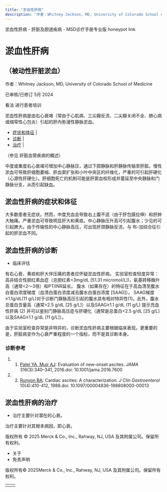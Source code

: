 ```yaml
---
title: "淤血性肝病"
description: "作者：Whitney Jackson, MD, University of Colorado School of Medicine"
---
```


﻿淤血性肝病 \- 肝脏及胆道疾病 \- MSD诊疗手册专业版 honeypot link

# 淤血性肝病

## （被动性肝脏淤血）

作者：Whitney Jackson, MD, University of Colorado School of Medicine

已审核/已修订 5月 2024

看法 进行患者培训

淤血性肝病是由右心衰竭（常由于心肌病、三尖瓣反流、二尖瓣关闭不全、肺心病或缩窄性心包炎）引起的肝内弥漫性静脉淤血。

- [症状和体征](#症状和体征_v46257028_zh) \|
- [诊断](#诊断_v901026_zh) \|
- [治疗](#治疗_v901032_zh) \|

（参见 肝脏血管疾病的概述）

中度或重度右心衰竭可增加中心静脉压，通过下腔静脉和肝静脉传输至肝脏。慢性淤血可导致肝细胞萎缩、肝血窦扩张和小叶中央区的纤维化，严重的可引起肝硬化（心源性肝硬化）。肝细胞死亡的机制可能是肝窦血栓形成并蔓延至中央静脉和门静脉分支，从而引起缺血。

## 淤血性肝病的症状和体征

大多数患者无症状。然而，中度充血会导致右上腹不适（由于肝包膜拉伸）和肝肿大触痛。严重淤血可导致明显肝大和黄疸。中心静脉压升高可引起腹水；少见的可引起脾大。由于传输性的中心静脉高压，可出现肝颈静脉反流，与 布-加综合征引起的肝淤血不同。

## 淤血性肝病的诊断

- 临床评估


有右心衰、黄疸和肝大伴压痛的患者应怀疑淤血性肝病。 实验室检查轻度异常：高非结合性胆红素血症（总胆红素<3mg/dL \[51.31 micromol/L\])，氨基转移酶升高（通常<2～3倍）和PT/INR延长。 腹水（如果存在）的特征在于高血清至腹水白蛋白浓度梯度（血清白蛋白浓度减去腹水白蛋白浓度 \[SAAG\]）。 SAAG梯度≥1.1g/dL(11 g/L)对于诊断门静脉高压引起的腹水具有相对特异性(1)。此外，腹水总蛋白含量高（通常>2.5 g/dL \[25 g/L\]）以及SAAG≥1.1 g/dL (11 g/L) 提示充血性肝病 (2) 并可以鉴别门静脉高压症与肝硬化（通常是总蛋白<2.5 g/dL \[25 g/L\]以及SAAG≥1.1 g/dL \[11 g/L\]）。

由于实验室检查异常是非特异的，诊断淤血性肝病主要根据临床表现。更重要的是，肝脏病变作为心衰严重程度的一个指标，而不是其诊断本身。

### 诊断参考

1. 1. [Patel YA, Muir AJ](https://www.ncbi.nlm.nih.gov/pmc/articles/PMC5144153/): Evaluation of new-onset ascites. _JAMA_ 316(3):340–341, 2016.doi: 10.1001/jama.2016.7600

2. 2. [Runyon BA](https://www.ncbi.nlm.nih.gov/pubmed/3418089): Cardiac ascites: A characterization. _J Clin Gastroenterol_ 10(4):410-412, 1988.doi: 10.1097/00004836-198808000-00013


## 淤血性肝病的治疗

- 治疗主要针对潜在的心衰。


治疗主要针对其根本病因，即心衰。



版权所有 © 2025
Merck & Co., Inc., Rahway, NJ, USA 及其附属公司。保留所有权利。

- 关于
- 免责声明

版权所有© 2025Merck & Co., Inc., Rahway, NJ, USA 及其附属公司。保留所有权利。

|     |     |
| --- | --- |
|  |  |